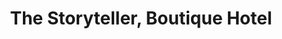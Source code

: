 ---
layout: project.hbs
key: the-storyteller
title: The Storyteller, Boutique Hotel
category: Hospitality
designers: Gkyzi Nefeli, Makri Chrysi
photography: Mia Dorier Creative Agency, Iatropoulou Mirto
pdate: March 2022
og: true
description:
    - Located in Meteora, Greece, The Storyteller Boutique Hotel was recently designed by the Babatchas Design Studio team. An inspirational project that pairs picturesque elements of the unique landscape with the spirituality of monastic life. 
    - The Storyteller Boutique Hotel building is found next to the city hall and the city's municipal library. Five different earth-toned rooms, inspired by the incomparably beautiful landscape of Meteora, were carved by the design team into a new – built structure. The hotel is characterized by a warm, homely feeling brought out in the main common space that  resembles a residential living room. Ideal for hosting moments of relaxation throughout the day, the familiar, family atmosphere is completed with an open kitchen view, where a rich breakfast is prepared daily in front of the guests' eyes. 
    - In this particular project, the Babatchas Design Studio team borrowed elements from monastic everyday life, such as the materials and color tones used in the acclaimed monasteries of Meteora. "Our goal was to connect the interior design with the local landscape. We decided to research the essence of the regional monastic aesthetics and found it in the morphological balance between Byzantine wealth and ascetic austerity," says the design team. Linens, stonewashed cottons and carpeted cushions dress the rooms while brushed oak surfaces and Perla and Boticcino marbles dominate the different spaces. 
    - The greatest challenge in the design project of The Storyteller Boutique Hotel was renegotiating the building’s image as well as transforming the primal spaces. The Babatchas Design Studio received a ready-made building with serious deficiencies, where rooms and spaces were already arranged. The internal and external railings were designed from the beginning, as were all frames, in order to create a simple and imposing appearance for the building. In addition, detailed interventions resulted in a complete transformation of both the rooms’ and the common areas’ layout and interior aesthetics. 
    - The Storyteller’s Boutique Hotel design philosophy evolved around creating a peaceful haven for those who wish to enjoy the beauties of Meteora as part of a quality experience. The local territory’s characteristics and their special details formed the central core of the Boutique Hotel project. The design team collaborated with the clients and a local ceramist, on the construction of hand-made washbasins for all rooms as well as the creation of custom made breakfast utensils. The corridors are decorated with paintings featuring traditional costumes by the photographer Mr. G. Tatakis. Last but not least, all artwork was edited exclusively by the Babatchas Design Studio who created pieces of clay, embossed crackle glazes and mixed media paintings. 
photos:
    - photo-001.jpg
    - photo-002.jpg
    - photo-003.jpg
    - photo-004.jpg
    - photo-005.jpg
    - photo-006.jpg
    - photo-007.jpg
    - photo-008.jpg
    - photo-009.jpg
    - photo-010.jpg
    - photo-011.jpg
    - photo-012.jpg
    - photo-013.jpg
    - photo-014.jpg
    - photo-015.jpg
    - photo-016.jpg
    - photo-017.jpg
    - photo-018.jpg
    - photo-019.jpg
    - photo-020.jpg
    - photo-021.jpg
    - photo-022.jpg
    - photo-023.jpg
    - photo-024.jpg
    - photo-025.jpg
    - photo-026.jpg
    - photo-027.jpg
    - photo-028.jpg
    - photo-029.jpg
---